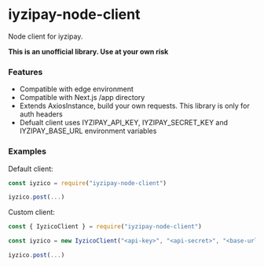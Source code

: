 # iyzipay-node-client

Node client for iyzipay. 

**This is an unofficial library. Use at your own risk**

### Features
* Compatible with edge environment
* Compatible with Next.js /app directory 
* Extends AxiosInstance, build your own requests. This library is only for auth headers 
* Defualt client uses IYZIPAY_API_KEY, IYZIPAY_SECRET_KEY and IYZIPAY_BASE_URL environment variables

### Examples

Default client:
```js
const iyzico = require("iyzipay-node-client")

iyzico.post(...)
```

Custom client:
```js
const { IyzicoClient } = require("iyzipay-node-client")

const iyzico = new IyzicoClient("<api-key>", "<api-secret>", "<base-url>")

iyzico.post(...)
```


